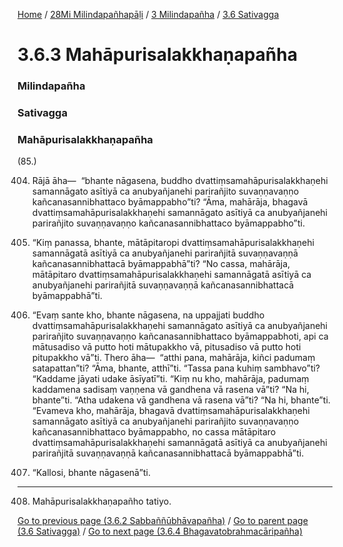 
[Home](/) / [28Mi Milindapañhapāḷi](/tipitaka/28Mi.md) / [3 Milindapañha](/tipitaka/28Mi/3.md) / [3.6 Sativagga](/tipitaka/28Mi/3/3.6.md)

# 3.6.3 Mahāpurisalakkhaṇapañha

### Milindapañha

### Sativagga

### Mahāpurisalakkhaṇapañha

(85.)

404. Rājā āha—  “bhante nāgasena, buddho dvattiṃsamahāpurisalakkhaṇehi samannāgato asītiyā ca anubyañjanehi parirañjito suvaṇṇavaṇṇo kañcanasannibhattaco byāmappabho”ti? “Āma, mahārāja, bhagavā dvattiṃsamahāpurisalakkhaṇehi samannāgato asītiyā ca anubyañjanehi parirañjito suvaṇṇavaṇṇo kañcanasannibhattaco byāmappabho”ti.

405. “Kiṃ panassa, bhante, mātāpitaropi dvattiṃsamahāpurisalakkhaṇehi samannāgatā asītiyā ca anubyañjanehi parirañjitā suvaṇṇavaṇṇā kañcanasannibhattacā byāmappabhā”ti? “No cassa, mahārāja, mātāpitaro dvattiṃsamahāpurisalakkhaṇehi samannāgatā asītiyā ca anubyañjanehi parirañjitā suvaṇṇavaṇṇā kañcanasannibhattacā byāmappabhā”ti.

406. “Evaṃ sante kho, bhante nāgasena, na uppajjati buddho dvattiṃsamahāpurisalakkhaṇehi samannāgato asītiyā ca anubyañjanehi parirañjito suvaṇṇavaṇṇo kañcanasannibhattaco byāmappabhoti, api ca mātusadiso vā putto hoti mātupakkho vā, pitusadiso vā putto hoti pitupakkho vā”ti. Thero āha—  “atthi pana, mahārāja, kiñci padumaṃ satapattan”ti? “Āma, bhante, atthī”ti. “Tassa pana kuhiṃ sambhavo”ti? “Kaddame jāyati udake āsīyatī”ti. “Kiṃ nu kho, mahārāja, padumaṃ kaddamena sadisaṃ vaṇṇena vā gandhena vā rasena vā”ti? “Na hi, bhante”ti. “Atha udakena vā gandhena vā rasena vā”ti? “Na hi, bhante”ti. “Evameva kho, mahārāja, bhagavā dvattiṃsamahāpurisalakkhaṇehi samannāgato asītiyā ca anubyañjanehi parirañjito suvaṇṇavaṇṇo kañcanasannibhattaco byāmappabho, no cassa mātāpitaro dvattiṃsamahāpurisalakkhaṇehi samannāgatā asītiyā ca anubyañjanehi parirañjitā suvaṇṇavaṇṇā kañcanasannibhattacā byāmappabhā”ti.

407. “Kallosi, bhante nāgasenā”ti.

---

408. Mahāpurisalakkhaṇapañho tatiyo.



[Go to previous page (3.6.2 Sabbaññūbhāvapañha)](/tipitaka/28Mi/3/3.6/3.6.2.md) / [Go to parent page (3.6 Sativagga)](/tipitaka/28Mi/3/3.6.md) / [Go to next page (3.6.4 Bhagavatobrahmacāripañha)](/tipitaka/28Mi/3/3.6/3.6.4.md)


